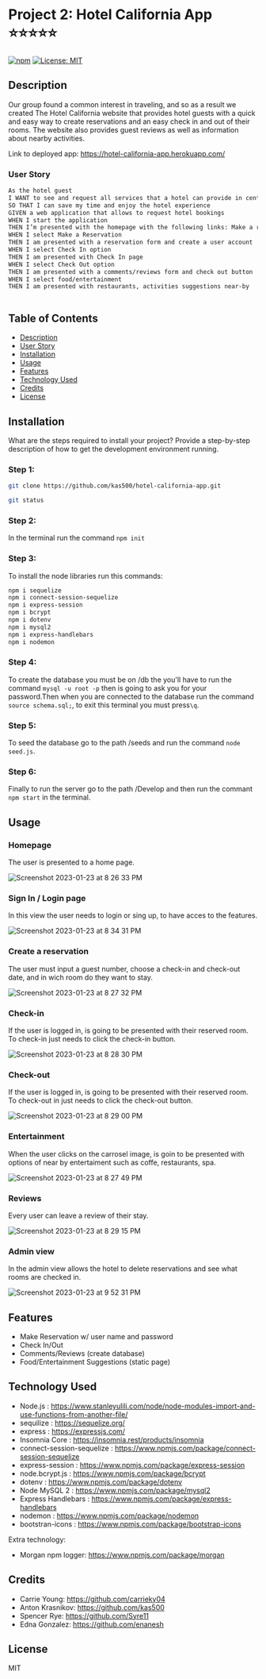 # Project 2:  Hotel California App  :star::star::star::star::star:


[![npm](https://badge.fury.io/js/inquirer.svg)](http://badge.fury.io/js/inquirer)
  [![License: MIT](https://img.shields.io/badge/License-MIT-yellow.svg)](https://opensource.org/licenses/MIT)
  
  
 ## Description
 
 
Our group found a common interest in traveling, and so as a result we created The Hotel California website that provides hotel guests with a quick and easy way to create reservations and an easy  check in and out of their rooms. The website also provides guest reviews as well as information about nearby activities.

Link to deployed app: https://hotel-california-app.herokuapp.com/



### User Story

```sh
As the hotel guest
I WANT to see and request all services that a hotel can provide in central web app
SO THAT I can save my time and enjoy the hotel experience
GIVEN a web application that allows to request hotel bookings
WHEN I start the application
THEN I’m presented with the homepage with the following links: Make a reservation, Check In/Out, leave comments/reviews, Food/entertainment suggestions
WHEN I select Make a Reservation
THEN I am presented with a reservation form and create a user account
WHEN I select Check In option
THEN I am presented with Check In page
WHEN I select Check Out option
THEN I am presented with a comments/reviews form and check out button
WHEN I select food/entertainment
THEN I am presented with restaurants, activities suggestions near-by



```






## Table of Contents
- [Description](#description)
- [User Story](#user-story)
- [Installation](#installation)
- [Usage](#usage)
- [Features](#features)
- [Technology Used](#technology-used)
- [Credits](#credits)
- [License](#license)

## Installation
What are the steps required to install your project? Provide a step-by-step description of how to get the development environment running.




### Step 1:

```sh
git clone https://github.com/kas500/hotel-california-app.git

git status 
```

### Step 2:

In the terminal run the command `npm init`

### Step 3:

To install the node libraries run this commands:
```sh
npm i sequelize
npm i connect-session-sequelize
npm i express-session
npm i bcrypt
npm i dotenv
npm i mysql2
npm i express-handlebars
npm i nodemon
```



### Step 4:
To create the database you must be on /db the you'll have to run the command `mysql -u root -p` then is going to ask you for your password.Then when you are connected to the database run the command `source schema.sql;`, to exit this terminal you must press`\q`.

### Step 5:

To seed the database go to the path /seeds and run the command `node seed.js`.

### Step 6:

Finally to run the server go to the path /Develop and then run the commant `npm start` in the terminal.



## Usage


### Homepage

The user is presented to a home page.

![Screenshot 2023-01-23 at 8 26 33 PM](https://user-images.githubusercontent.com/111031708/214212372-6e40f33b-6d59-445a-b592-b3b1a8417138.png)


### Sign In / Login page 

In this view the user needs to login or sing up, to have acces to the features.

![Screenshot 2023-01-23 at 8 34 31 PM](https://user-images.githubusercontent.com/111031708/214213005-583e6b0f-46b7-446e-bd88-0324632bee82.png)


### Create a reservation

The user must input a guest number, choose a check-in and check-out date, and in wich room do they want to stay.

![Screenshot 2023-01-23 at 8 27 32 PM](https://user-images.githubusercontent.com/111031708/214212567-357d802d-cff6-4699-9364-0aba87f18fb2.png)


### Check-in

If the user is logged in, is going to be presented with their reserved room. To check-in just needs to click the check-in button. 

![Screenshot 2023-01-23 at 8 28 30 PM](https://user-images.githubusercontent.com/111031708/214212624-568441fd-5975-4b04-817f-a473dfa81255.png)


### Check-out 

If the user is logged in, is going to be presented with their reserved room. To check-out  in just needs to click the check-out button. 

![Screenshot 2023-01-23 at 8 29 00 PM](https://user-images.githubusercontent.com/111031708/214212696-8c2a55f3-7fe2-4c80-9219-2bf5862c0291.png)


### Entertainment

When the user clicks on the carrosel image, is goin to be presented with options of near by entertaiment such as coffe, restaurants, spa.

![Screenshot 2023-01-23 at 8 27 49 PM](https://user-images.githubusercontent.com/111031708/214213312-93ee5698-eb5a-47e6-af76-b2188660527f.png)


### Reviews

Every user can leave a review of their stay.

![Screenshot 2023-01-23 at 8 29 15 PM](https://user-images.githubusercontent.com/111031708/214213783-7cdf5ab4-3f0b-463b-9e19-f803c50bfe5d.png)

### Admin view

In the admin view allows the hotel to delete reservations and see what rooms are checked in.  

![Screenshot 2023-01-23 at 9 52 31 PM](https://user-images.githubusercontent.com/111031708/214221634-aec2c35e-7344-4103-8593-0c6f2bdec03e.png)





## Features

- Make Reservation w/ user name and password
- Check In/Out 
- Comments/Reviews (create database)
- Food/Entertainment Suggestions (static page)





## Technology Used

- Node.js : https://www.stanleyulili.com/node/node-modules-import-and-use-functions-from-another-file/
- sequilize : https://sequelize.org/
- express : https://expressjs.com/
- Insomnia Core : https://insomnia.rest/products/insomnia
- connect-session-sequelize : https://www.npmjs.com/package/connect-session-sequelize
- express-session : https://www.npmjs.com/package/express-session
- node.bcrypt.js : https://www.npmjs.com/package/bcrypt
- dotenv : https://www.npmjs.com/package/dotenv  
- Node MySQL 2 : https://www.npmjs.com/package/mysql2
- Express Handlebars : https://www.npmjs.com/package/express-handlebars
- nodemon : https://www.npmjs.com/package/nodemon
- bootstran-icons : https://www.npmjs.com/package/bootstrap-icons

Extra technology:

- Morgan npm logger: https://www.npmjs.com/package/morgan 





## Credits

- Carrie Young: https://github.com/carrieky04
- Anton Krasnikov: https://github.com/kas500
- Spencer Rye: https://github.com/Syre11
- Edna Gonzalez: https://github.com/enanesh



## License

MIT

